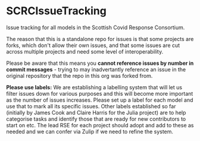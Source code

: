 # SCRCIssueTracking

Issue tracking for all models in the Scottish Covid Response Consortium.

The reason that this is a standalone repo for issues is that some projects are forks, which don't allow their own issues, and that some issues are cut across multiple projects and need some level of interoperability.

Please be aware that this means you **cannot reference issues by number in commit messages** - trying to may inadvertantly reference an issue in the original repository that the repo in this org was forked from.

**Please use labels:** We are establishing a labelling system that will let us filter issues down for various purposes and this will become more important as the number of issues increases. Please set up a label for each model and use that to mark all its specific issues. Other labels established so far (initially by James Cook and Claire Harris for the Julia project) are to help categorise tasks and identify those that are ready for new contributors to start on etc. The lead RSE for each project should adopt and add to these as needed and we can confer via Zulip if we need to refine the system.
